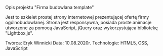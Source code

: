 Opis projektu "Firma budowlana template"

Jest to szkielet prostej strony internetowej prezentującej ofertę firmy ogólnobudowlanej. 
Strona jest responsywna, posiada proste animacje utworzone za pomocą JavaScript, jQuery oraz wykorzystująca bibliotekę "Lightbox.js".

Twórca: Eryk Winnicki
Data: 10.08.2020r.
Technologie: HTML5, CSS, JavaScript
